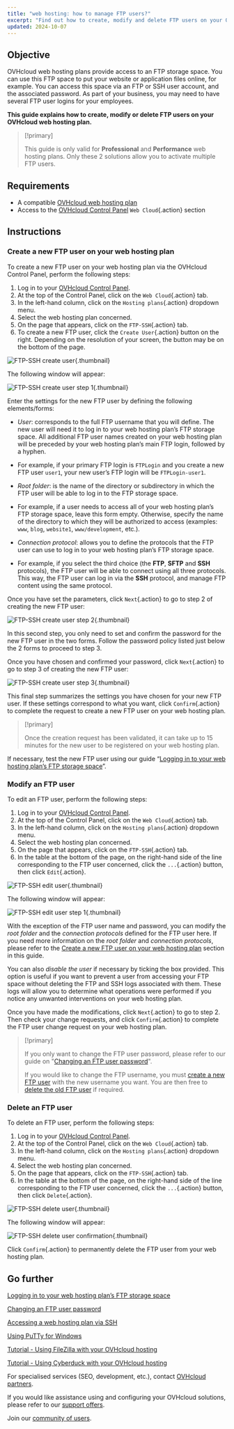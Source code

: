 ```yaml
---
title: "web hosting: how to manage FTP users?"
excerpt: "Find out how to create, modify and delete FTP users on your OVHcloud web hosting plan"
updated: 2024-10-07
---
```


## Objective

OVHcloud web hosting plans provide access to an FTP storage space. You can use this FTP space to put your website or application files online, for example. You can access this space via an FTP or SSH user account, and the associated password. As part of your business, you may need to have several FTP user logins for your employees.

**This guide explains how to create, modify or delete FTP users on your OVHcloud web hosting plan.**

> [!primary]
>
> This guide is only valid for **Professional** and **Performance** web hosting plans. Only these 2 solutions allow you to activate multiple FTP users.

## Requirements

- A compatible [OVHcloud web hosting plan](/links/web/hosting)
- Access to the [OVHcloud Control Panel](/links/manager) `Web Cloud`{.action} section

## Instructions

### Create a new FTP user on your web hosting plan <a name="create-ftp-user"></a>

To create a new FTP user on your web hosting plan via the OVHcloud Control Panel, perform the following steps:

1. Log in to your [OVHcloud Control Panel](/links/manager).
2. At the top of the Control Panel, click on the `Web Cloud`{.action} tab.
3. In the left-hand column, click on the `Hosting plans`{.action} dropdown menu.
4. Select the web hosting plan concerned.
5. On the page that appears, click on the `FTP-SSH`{.action} tab.
6. To create a new FTP user, click the `Create User`{.action} button on the right. Depending on the resolution of your screen, the button may be on the bottom of the page.

![FTP-SSH create user](/pages/assets/screens/control_panel/product-selection/web-cloud/web-hosting/ftp-ssh/create-user.png){.thumbnail}

The following window will appear:

![FTP-SSH create user step 1](/pages/assets/screens/control_panel/product-selection/web-cloud/web-hosting/ftp-ssh/create-user-step-1.png){.thumbnail}

Enter the settings for the new FTP user by defining the following elements/forms:

- *User*: corresponds to the full FTP username that you will define. The new user will need it to log in to your web hosting plan’s FTP storage space. All additional FTP user names created on your web hosting plan will be preceded by your web hosting plan’s main FTP login, followed by a hyphen.
- For example, if your primary FTP login is `FTPLogin` and you create a new FTP user `user1`, your new user’s FTP login will be `FTPLogin-user1`.

- *Root folder*: is the name of the directory or subdirectory in which the FTP user will be able to log in to the FTP storage space.
- For example, if a user needs to access all of your web hosting plan’s FTP storage space, leave this form empty. Otherwise, specify the name of the directory to which they will be authorized to access (examples: `www`, `blog`, `website1`, `www/development`, etc.).

- *Connection protocol*: allows you to define the protocols that the FTP user can use to log in to your web hosting plan’s FTP storage space.
- For example, if you select the third choice (the **FTP**, **SFTP** and **SSH** protocols), the FTP user will be able to connect using all three protocols. This way, the FTP user can log in via the **SSH** protocol, and manage FTP content using the same protocol.

Once you have set the parameters, click `Next`{.action} to go to step 2 of creating the new FTP user:

![FTP-SSH create user step 2](/pages/assets/screens/control_panel/product-selection/web-cloud/web-hosting/ftp-ssh/create-user-step-2.png){.thumbnail}

In this second step, you only need to set and confirm the password for the new FTP user in the two forms. Follow the password policy listed just below the 2 forms to proceed to step 3.

Once you have chosen and confirmed your password, click `Next`{.action} to go to step 3 of creating the new FTP user:

![FTP-SSH create user step 3](/pages/assets/screens/control_panel/product-selection/web-cloud/web-hosting/ftp-ssh/create-user-step-3.png){.thumbnail}

This final step summarizes the settings you have chosen for your new FTP user. If these settings correspond to what you want, click `Confirm`{.action} to complete the request to create a new FTP user on your web hosting plan.

> [!primary]
>
> Once the creation request has been validated, it can take up to 15 minutes for the new user to be registered on your web hosting plan.

If necessary, test the new FTP user using our guide “[Logging in to your web hosting plan’s FTP storage space](/pages/web_cloud/web_hosting/ftp_connection)”.

### Modify an FTP user

To edit an FTP user, perform the following steps:

1. Log in to your [OVHcloud Control Panel](/links/manager).
2. At the top of the Control Panel, click on the `Web Cloud`{.action} tab.
3. In the left-hand column, click on the `Hosting plans`{.action} dropdown menu.
4. Select the web hosting plan concerned.
5. On the page that appears, click on the `FTP-SSH`{.action} tab.
6. In the table at the bottom of the page, on the right-hand side of the line corresponding to the FTP user concerned, click the `...`{.action} button, then click `Edit`{.action}.

![FTP-SSH edit user](/pages/assets/screens/control_panel/product-selection/web-cloud/web-hosting/ftp-ssh/edit-user1.png){.thumbnail}

The following window will appear:

![FTP-SSH edit user step 1](/pages/assets/screens/control_panel/product-selection/web-cloud/web-hosting/ftp-ssh/modify-a-user-step1.png){.thumbnail}

With the exception of the FTP user name and password, you can modify the *root folder* and the *connection protocols* defined for the FTP user here. If you need more information on the *root folder* and *connection protocols*, please refer to the [Create a new FTP user on your web hosting plan](#create-ftp-user) section in this guide.

You can also *disable the user* if necessary by ticking the box provided. This option is useful if you want to prevent a user from accessing your FTP space without deleting the FTP and SSH logs associated with them. These logs will allow you to determine what operations were performed if you notice any unwanted interventions on your web hosting plan.

Once you have made the modifications, click `Next`{.action} to go to step 2. Then check your change requests, and click `Confirm`{.action} to complete the FTP user change request on your web hosting plan.

> [!primary]
>
> If you only want to change the FTP user password, please refer to our guide on "[Changing an FTP user password](/pages/web_cloud/web_hosting/ftp_change_password)".
>
> If you would like to change the FTP username, you must [create a new FTP user](#create-ftp-user) with the new username you want. You are then free to [delete the old FTP user](#delete-ftp-user) if required.

### Delete an FTP user <a name="delete-ftp-user"></a>

To delete an FTP user, perform the following steps:

1. Log in to your [OVHcloud Control Panel](/links/manager).
2. At the top of the Control Panel, click on the `Web Cloud`{.action} tab.
3. In the left-hand column, click on the `Hosting plans`{.action} dropdown menu.
4. Select the web hosting plan concerned.
5. On the page that appears, click on the `FTP-SSH`{.action} tab.
6. In the table at the bottom of the page, on the right-hand side of the line corresponding to the FTP user concerned, click the `...`{.action} button, then click `Delete`{.action}.

![FTP-SSH delete user](/pages/assets/screens/control_panel/product-selection/web-cloud/web-hosting/ftp-ssh/delete-user1.png){.thumbnail}

The following window will appear:

![FTP-SSH delete user confirmation](/pages/assets/screens/control_panel/product-selection/web-cloud/web-hosting/ftp-ssh/delete-user1-confirmation.png){.thumbnail}

Click `Confirm`{.action} to permanently delete the FTP user from your web hosting plan.

## Go further

[Logging in to your web hosting plan’s FTP storage space](/pages/web_cloud/web_hosting/ftp_connection)

[Changing an FTP user password](/pages/web_cloud/web_hosting/ftp_change_password)

[Accessing a web hosting plan via SSH](/pages/web_cloud/web_hosting/ssh_on_webhosting)

[Using PuTTy for Windows](/pages/web_cloud/web_hosting/ssh_using_putty_on_windows)

[Tutorial - Using FileZilla with your OVHcloud hosting](/pages/web_cloud/web_hosting/ftp_filezilla_user_guide)

[Tutorial - Using Cyberduck with your OVHcloud hosting](/pages/web_cloud/web_hosting/ftp_cyberduck_user_guide_on_mac)

For specialised services (SEO, development, etc.), contact [OVHcloud partners](/links/partner).

If you would like assistance using and configuring your OVHcloud solutions, please refer to our [support offers](/links/support).

Join our [community of users](/links/community).